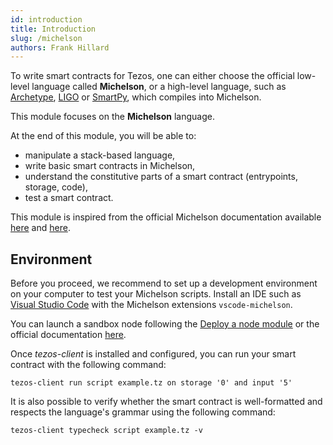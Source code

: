 ```yaml
---
id: introduction
title: Introduction
slug: /michelson
authors: Frank Hillard
---
```


To write smart contracts for Tezos, one can either choose the official low-level language called **Michelson**, or a high-level language, such as [Archetype](/archetype), [LIGO](/ligo) or [SmartPy](/smartpy), which compiles into Michelson.

This module focuses on the **Michelson** language.

At the end of this module, you will be able to:
- manipulate a stack-based language,
- write basic smart contracts in Michelson,
- understand the constitutive parts of a smart contract (entrypoints, storage, code),
- test a smart contract.

This module is inspired from the official Michelson documentation available [here](https://tezos.gitlab.io/007/michelson.html) and [here](https://tezos.gitlab.io/michelson-reference/).

## Environment
Before you proceed, we recommend to set up a development environment on your computer to test your Michelson scripts. Install an IDE such as [Visual Studio Code](https://code.visualstudio.com/) with the Michelson extensions `vscode-michelson`.

You can launch a sandbox node following the [Deploy a node module](/deploy-node) or the official documentation [here](https://tezos.gitlab.io/user/sandbox.html).

Once _tezos-client_ is installed and configured, you can run your smart contract with the following command:

```
tezos-client run script example.tz on storage '0' and input '5'
```

It is also possible to verify whether the smart contract is well-formatted and respects the language's grammar using the following command:

```
tezos-client typecheck script example.tz -v
```
